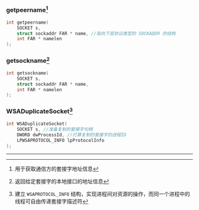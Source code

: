 ### getpeername[^1]

```c
int	getpeername(
	SOCKET s,
	struct sockaddr FAR * name, //指向下层协议类型的 SOCKADDR 的结构
	int FAR * namelen
);
```

### getsockname[^2]

```c
int	getsockname(
	SOCKET s,
	struct sockaddr FAR * name,
	int FAR * namelen
);
```

### WSADuplicateSocket[^3]

```c
int	WSADuplicateSocket(
	SOCKET s, //准备复制的套接字句柄
	DWORD dwProcessId, //打算复制的套接字的进程ID
	LPWSAPROTOCOL_INFO lpProtocolInfo
);
```



---

[^1]: 用于获取通信方的套接字地址信息
[^2]: 返回给定套接字的本地接口的地址信息
[^3]: 建立 `WSAPROTOCOL_INFO` 结构，实现进程间对资源的操作，而同一个进程中的线程可自由传递套接字描述符